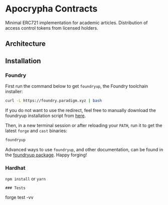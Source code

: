 # Apocrypha Contracts

Minimal ERC721 implementation for academic articles. Distribution of access control tokens from licensed holders.

## Architecture


## Installation

### Foundry

First run the command below to get `foundryup`, the Foundry toolchain installer:

```sh
curl -L https://foundry.paradigm.xyz | bash
```

If you do not want to use the redirect, feel free to manually download the
foundryup installation script from
[here](https://raw.githubusercontent.com/gakonst/foundry/master/foundryup/install).

Then, in a new terminal session or after reloading your `PATH`, run it to get
the latest `forge` and `cast` binaries:

```sh
foundryup
```

Advanced ways to use `foundryup`, and other documentation, can be found in the
[foundryup package](./foundryup/README.md). Happy forging!

### Hardhat

`npm install` or `yarn`
```
### Tests

```
forge test -vv
```
